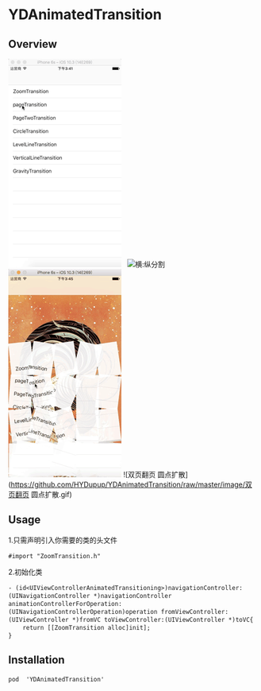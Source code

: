 # YDAnimatedTransition
## Overview
![单页翻页](https://github.com/HYDupup/YDAnimatedTransition/raw/master/image/单页翻页.gif)  
![横:纵分割](https://github.com/HYDupup/YDAnimatedTransition/raw/master/image/横:纵分割.gif) 
![动力学-重力](https://github.com/HYDupup/YDAnimatedTransition/raw/master/image/动力学-重力.gif) 
![双页翻页 圆点扩散](https://github.com/HYDupup/YDAnimatedTransition/raw/master/image/双页翻页 圆点扩散.gif) 
## Usage
1.只需声明引入你需要的类的头文件
```
#import "ZoomTransition.h"
```
2.初始化类
```
- (id<UIViewControllerAnimatedTransitioning>)navigationController:(UINavigationController *)navigationController animationControllerForOperation:(UINavigationControllerOperation)operation fromViewController:(UIViewController *)fromVC toViewController:(UIViewController *)toVC{
    return [[ZoomTransition alloc]init];
}
```
## Installation
```
pod  'YDAnimatedTransition'
```
